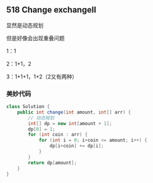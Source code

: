 ## 518 Change exchangeⅡ

显然是动态规划

但是好像会出现重叠问题

1：1

2：1+1，2

3：1+1+1，1+2（2又有两种）

### 美妙代码

```java
class Solution {
    public int change(int amount, int[] arr) {
        // 动态规划
        int[] dp = new int[amount + 1];
        dp[0] = 1;
        for (int coin : arr) {
            for (int i = 0; i+coin <= amount; i++) {
                dp[i+coin] += dp[i];
            }
        }
        return dp[amount];
    }
}
```

